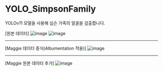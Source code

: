 # YOLO_SimpsonFamily
YOLOv11 모델을 사용해 심슨 가족의 얼굴을 검출합니다.

[원본 데이터]
![image](https://github.com/user-attachments/assets/f7b695ed-4227-4952-aaa3-a93a668347d6)
![image](https://github.com/user-attachments/assets/8bd82709-3b2c-4adf-a299-378b4e79963f)

***

[Maggie 데이터 증식(Albumentation 적용)]
![image](https://github.com/user-attachments/assets/07f28ed4-b00a-4b47-b72f-73433f792e6c)

***

[Maggie 원본 데이터 추가]
![image](https://github.com/user-attachments/assets/49bab448-3bd5-44a1-9f58-523c42e1ec28)
